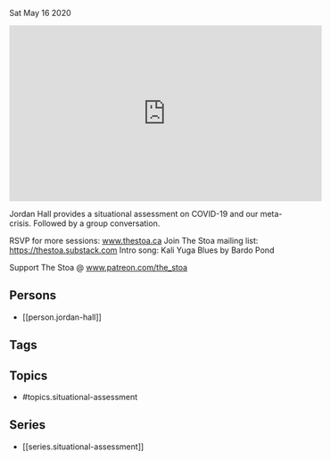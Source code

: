 



Sat May 16 2020

<iframe width="560" height="315" src="https://www.youtube.com/embed/HnUDnRXi2sI" title="Situational Assessment w/ Jordan Hall (May 5th, 2020)" frameborder="0" allow="accelerometer; autoplay; clipboard-write; encrypted-media; gyroscope; picture-in-picture" allowfullscreen ></iframe>

Jordan Hall provides a situational assessment on COVID-19 and our meta-crisis. Followed by a group conversation.

RSVP for more sessions: www.thestoa.ca
Join The Stoa mailing list: https://thestoa.substack.com
Intro song: Kali Yuga Blues by Bardo Pond

Support The Stoa @ www.patreon.com/the_stoa

## Persons

- [[person.jordan-hall]]

## Tags



## Topics

- #topics.situational-assessment

## Series

- [[series.situational-assessment]]

